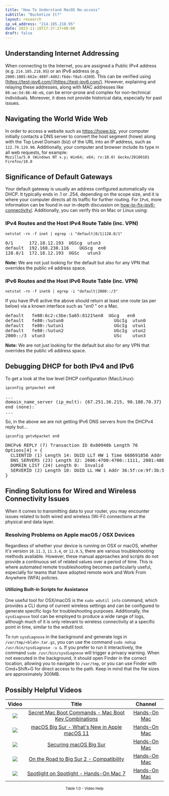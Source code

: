 ```yaml
---
title: "How To Understand MacOS No-access"
subtitle: "Bucketize It?"
layout: research
ip_v4_address: "214.105.218.95"
date: 2023-11-18T17:37:27+00:00
draft: false
---
```


## Understanding Internet Addressing

When connecting to the Internet, you are assigned a Public IPv4 address (e.g. ```214.105.218.95```) or an IPv6 address (e.g. ```2000:1085:662e:488f:4d02:f6de:f8a5:d389```). This can be verified using [https://test-ipv6.com/](https://test-ipv6.com/). However, explaining and relaying these addresses, along with MAC addresses like ```08:ae:5d:86:48:eb```, can be error-prone and complex for non-technical individuals. Moreover, it does not provide historical data, especially for past issues.
## Navigating the World Wide Web
In order to access a website such as https://howe.biz, your computer initially contacts a DNS server to convert the host segment (howe) along with the Top Level Domain (biz) of the URL into an IP address, such as ```122.79.129.90```. Additionally, your computer and browser include its type in all web requests, for example: <br>```Mozilla/5.0 (Windows NT x.y; Win64; x64; rv:10.0) Gecko/20100101 Firefox/10.0```
## Significance of Default Gateways
Your default gateway is usually an address configured automatically via DHCP. It typically ends in .1 or .254, depending on the scope size, and it is where your computer directs all its traffic for further routing. For ```IPv6```, more information can be found in our in-depth discussion on [how-to-fix-ipv6-connectivity/](/blog/how-to-fix-ipv6-connectivity/). Additionally, you can verify this on Mac or Linux using: <br>
### IPv4 Routes and the Host IPv4 Route Table (inc. VPN)
```netstat -rn -f inet | egrep -i "default|0/1|128.0/1"```

<pre>
0/1      172.18.12.193  UGScg  utun3
default  192.168.238.116    UGScg  en0
128.0/1  172.18.12.193  UGSc   utun3</pre>

**Note:** We are not just looking for the default but also for any VPN that overrides the public v4 address space.

### IPv6 Routes and the Host IPv6 Route Table (inc. VPN)
```netstat -rn -f inet6 | egrep -i "default|2000::/3"```

If you have IPv6 active the above should return at least one route (as per below) via a known interface such as "_en0_ " on a Mac. 

<pre>
default   fe80:6c2:c3be:5a65:8121%en0  UGcg   en0
default   fe80::%utun0                   UGcIg  utun0
default   fe80::%utun1                   UGcIg  utun1
default   fe80::%utun2                   UGcIg  utun2
2000::/3  utun3                          USc    utun3</pre>

**Note:** We are not just looking for the default but also for any VPN that overrides the public v6 address space.
<br>

## Debugging DHCP for both IPv4 and IPv6

To get a look at the low level DHCP configuration (Mac/Linux): 

```ipconfig getpacket en0```

<pre>
...
domain_name_server (ip_mult): {67.251.36.215, 90.188.70.37}
end (none):
...</pre>

So, in the above we are not getting IPv6 DNS servers from the DHCPv4 reply but...

```ipconfig getv6packet en0```

<pre>
DHCPv6 REPLY (7) Transaction ID 0x80940b Length 76
Options[4] = {
  CLIENTID (1) Length 14: DUID LLT HW 1 Time 668691856 Addr 08:ae:5d:86:48:eb
  DNS_SERVERS (23) Length 32: 2606:4700:4700::1111, 2001:4860:4860::8844
  DOMAIN_LIST (24) Length 0:  Invalid
  SERVERID (2) Length 10: DUID LL HW 1 Addr 36:5f:ce:9f:3b:53
}</pre>




## Finding Solutions for Wired and Wireless Connectivity Issues

When it comes to transmitting data to your router, you may encounter issues related to both wired and wireless (Wi-Fi) connections at the physical and data layer.
### Resolving Problems on Apple macOS / OSX Devices

Regardless of whether your device is running on OSX or macOS, whether it's version ```10.11.3```, ```11.3.4```, or ```12.0.5```, there are various troubleshooting methods available. However, these manual approaches and scripts do not provide a continuous set of related values over a period of time. This is where automated remote troubleshooting becomes particularly useful, especially for teams that have adopted remote work and Work From Anywhere (WFA) policies.
#### Utilizing Built-in Scripts for Assistance

One useful tool for OSX/macOS is the ```sudo wdutil info``` command, which provides a CLI dump of current wireless settings and can be configured to generate specific logs for troubleshooting purposes. Additionally, the ```sysdiagnose``` tool can be employed to produce a wide range of logs, although much of it is only relevant to wireless connectivity at a specific point in time, similar to the wdutil tool. 

To run ```sysdiagnose``` in the background and generate logs in ```/var/tmp/<blah>.tar.gz```, you can use the command ```sudo nohup /usr/bin/sysdiagnose -u &```. If you prefer to run it interactively, the command ```sudo /usr/bin/sysdiagnose``` will trigger a privacy warning. When not executed in the background, it should open Finder in the correct location, allowing you to navigate to ```/var/tmp```, or you can use Finder with Cmd+Shift+G for direct access to the path. Keep in mind that the file sizes are approximately 300MB.
## Possibly Helpful Videos

<link href="/plugins/lity/css/lity.min.css" rel="stylesheet">
<script src="/plugins/lity/js/lity.min.js"></script>
<div class="table1-start"></div>

|Video | Title | Channel |
| :---: | :---: | :---: |
|<a href="https://www.youtube.com/watch?v=VwNYWAxHCgM" data-lity><img src="https://i.ytimg.com/vi/VwNYWAxHCgM/default.jpg" class="img-fluid"></a>|<a href="https://www.youtube.com/watch?v=VwNYWAxHCgM" data-lity>Secret Mac Boot Commands - Mac Boot Key Combinations</a>|<a target="_blank" href="https://www.youtube.com/channel/UCg43DP8MdHVcl4rFK_delBg" >Hands-On Mac</a>|
|<a href="https://www.youtube.com/watch?v=JMKi6o9kaZI" data-lity><img src="https://i.ytimg.com/vi/JMKi6o9kaZI/default.jpg" class="img-fluid"></a>|<a href="https://www.youtube.com/watch?v=JMKi6o9kaZI" data-lity>macOS Big Sur - What&#39;s New in Apple macOS 11</a>|<a target="_blank" href="https://www.youtube.com/channel/UCg43DP8MdHVcl4rFK_delBg" >Hands-On Mac</a>|
|<a href="https://www.youtube.com/watch?v=7KdhJimuhNw" data-lity><img src="https://i.ytimg.com/vi/7KdhJimuhNw/default.jpg" class="img-fluid"></a>|<a href="https://www.youtube.com/watch?v=7KdhJimuhNw" data-lity>Securing macOS Big Sur</a>|<a target="_blank" href="https://www.youtube.com/channel/UCg43DP8MdHVcl4rFK_delBg" >Hands-On Mac</a>|
|<a href="https://www.youtube.com/watch?v=HEbK-Tignuc" data-lity><img src="https://i.ytimg.com/vi/HEbK-Tignuc/default.jpg" class="img-fluid"></a>|<a href="https://www.youtube.com/watch?v=HEbK-Tignuc" data-lity>On the Road to Big Sur 2 - Compatibility</a>|<a target="_blank" href="https://www.youtube.com/channel/UCg43DP8MdHVcl4rFK_delBg" >Hands-On Mac</a>|
|<a href="https://www.youtube.com/watch?v=RslZ4W1EPqk" data-lity><img src="https://i.ytimg.com/vi/RslZ4W1EPqk/default.jpg" class="img-fluid"></a>|<a href="https://www.youtube.com/watch?v=RslZ4W1EPqk" data-lity>Spotlight on Spotlight - Hands-On Mac 7</a>|<a target="_blank" href="https://www.youtube.com/channel/UCg43DP8MdHVcl4rFK_delBg" >Hands-On Mac</a>|

<center><small>Table 1.0 - Video Help</small></center>
 <br>
<div class="table1-end"></div>
<script type="text/javascript">
(function() {
    $('div.table1-start').nextUntil('div.table1-end', 'table').addClass('table thead-dark table-striped table-responsive rounded').attr('id', 't1');
    $('#t1').find('thead').addClass('thead-dark');
})();
</script>
